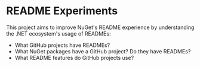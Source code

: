 # README Experiments

This project aims to improve NuGet's README experience by understanding the .NET ecosystem's usage of READMEs:

* What GitHub projects have READMEs?
* What NuGet packages have a GitHub project? Do they have READMEs?
* What README features do GitHub projects use?
